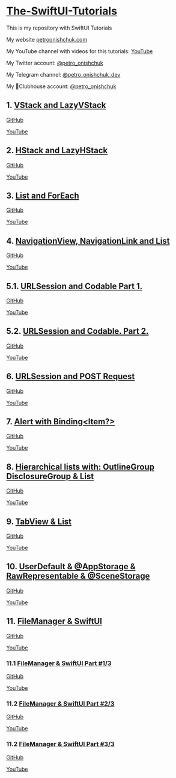 # [The-SwiftUI-Tutorials](https://github.com/PetroOnishchuk/The-SwiftUI-Tutorials)


This is my repository with SwiftUI Tutorials

My website [petroonishchuk.com](https://petroonishchuk.com)

My YouTube channel with videos for this tutorials: [YouTube](https://www.youtube.com/watch?v=imxzXEwUNos&list=PL3pUvT0fmHNjjoKEmLaad62wmfoLPg3Sq&index=1) 

My Twitter account: [@petro_onishchuk](https://mobile.twitter.com/petro_onishchuk)

My Telegram channel: [@petro_onishchuk_dev](https://t.me/petro_onishchuk_dev)

My 👋Clubhouse account: [@petro_onishchuk](https://www.joinclubhouse.com/@petro_onishchuk)




## 1. [VStack and LazyVStack](https://github.com/PetroOnishchuk/The-SwiftUI-Tutorials/tree/master/VStackProject01)
[GitHub](https://github.com/PetroOnishchuk/The-SwiftUI-Tutorials/tree/master/VStackProject01)<br />

[YouTube](https://youtu.be/imxzXEwUNos)<br />

## 2. [HStack and LazyHStack](https://github.com/PetroOnishchuk/The-SwiftUI-Tutorials/tree/master/HStackProject01)
[GitHub](https://github.com/PetroOnishchuk/The-SwiftUI-Tutorials/tree/master/HStackProject01)<br />

[YouTube](https://youtu.be/Rhs8a5_c3QA)<br />

## 3. [List and ForEach](https://github.com/PetroOnishchuk/The-SwiftUI-Tutorials/tree/master/ListAndForEach01)
[GitHub](https://github.com/PetroOnishchuk/The-SwiftUI-Tutorials/tree/master/ListAndForEach01)<br />

[YouTube](https://youtu.be/jMa7ZaDESJk)<br /> 

## 4. [NavigationView, NavigationLink and List](https://github.com/PetroOnishchuk/The-SwiftUI-Tutorials/tree/master/NavigationViewNavigationLinkAndList)
[GitHub](https://github.com/PetroOnishchuk/The-SwiftUI-Tutorials/tree/master/NavigationViewNavigationLinkAndList)<br />

[YouTube](https://youtu.be/F0u_XR6tQyA)<br />


## 5.1. [URLSession and Codable Part 1.](https://github.com/PetroOnishchuk/The-SwiftUI-Tutorials/tree/master/URLSessionAndCodable01)
[GitHub](https://github.com/PetroOnishchuk/The-SwiftUI-Tutorials/tree/master/URLSessionAndCodable01)<br />

[YouTube](https://youtu.be/Un6Wrh98Q1Y)<br />

## 5.2. [URLSession and Codable. Part 2.](https://github.com/PetroOnishchuk/The-SwiftUI-Tutorials/tree/master/URLSessionAndCodable01Part2)
[GitHub](https://github.com/PetroOnishchuk/The-SwiftUI-Tutorials/tree/master/URLSessionAndCodable01Part2)<br />

[YouTube](https://youtu.be/3Y9Rc6XwgRA)

## 6. [URLSession and POST Request](https://github.com/PetroOnishchuk/The-SwiftUI-Tutorials/tree/master/URLSessionAndPOSTRequest01)

[GitHub](https://github.com/PetroOnishchuk/The-SwiftUI-Tutorials/tree/master/URLSessionAndPOSTRequest01)<br />

[YouTube](https://youtu.be/sBTAOhzHQzQ)


## 7. [Alert with Binding<Item?>]( https://github.com/PetroOnishchuk/The-SwiftUI-Tutorials/tree/master/EmojiAlert01)

[GitHub](https://github.com/PetroOnishchuk/The-SwiftUI-Tutorials/tree/master/EmojiAlert01)<br />

[YouTube](https://youtu.be/v8J2vKKCRa0 )

## 8. [Hierarchical lists with: OutlineGroup DisclosureGroup & List ](https://github.com/PetroOnishchuk/The-SwiftUI-Tutorials/tree/master/HierarchicalList01)

[GitHub](https://github.com/PetroOnishchuk/The-SwiftUI-Tutorials/tree/master/HierarchicalList01)<br />

[YouTube](https://youtu.be/_wgKQX5scJU)<br />

## 9. [TabView & List](https://github.com/PetroOnishchuk/The-SwiftUI-Tutorials/tree/master/EmojiTabView01)

[GitHub](https://github.com/PetroOnishchuk/The-SwiftUI-Tutorials/tree/master/EmojiTabView01)<br />

[YouTube](https://youtu.be/ey57sAx1adA)<br />

## 10. [UserDefault & @AppStorage & RawRepresentable &  @SceneStorage](https://github.com/PetroOnishchuk/The-SwiftUI-Tutorials/tree/master/UserDefaults%26AppStorage01)

[GitHub](https://github.com/PetroOnishchuk/The-SwiftUI-Tutorials/tree/master/UserDefaults%26AppStorage01)<br />

[YouTube](https://youtu.be/Pohfg_6OBL0)<br />

## 11. [FileManager & SwiftUI](https://github.com/PetroOnishchuk/The-SwiftUI-Tutorials/tree/master/FileManager%26SwiftUI)

[GitHub](https://github.com/PetroOnishchuk/The-SwiftUI-Tutorials/tree/master/FileManager%26SwiftUI)<br />

[YouTube](https://youtu.be/MNDBL7lEZv0)<br />

### 11.1 [FileManager & SwiftUI Part #1/3](https://github.com/PetroOnishchuk/The-SwiftUI-Tutorials/tree/master/FileManager%26SwiftUI/FileManager%26SwiftUI01Part1)
        

[GitHub](https://github.com/PetroOnishchuk/The-SwiftUI-Tutorials/tree/master/FileManager%26SwiftUI/FileManager%26SwiftUI01Part1)<br />

[YouTube](https://youtu.be/MNDBL7lEZv0)<br />

### 11.2 [FileManager & SwiftUI Part #2/3](https://github.com/PetroOnishchuk/The-SwiftUI-Tutorials/tree/master/FileManager%26SwiftUI/FileManager%26SwiftUI01Part02)
        

[GitHub](https://github.com/PetroOnishchuk/The-SwiftUI-Tutorials/tree/master/FileManager%26SwiftUI/FileManager%26SwiftUI01Part02)<br />

[YouTube](https://youtu.be/ml8v-Hbmhak)<br />

### 11.2 [FileManager & SwiftUI Part #3/3](https://github.com/PetroOnishchuk/The-SwiftUI-Tutorials/tree/master/FileManager%26SwiftUI/FileManager%26SwiftUI01Part03)
        

[GitHub](https://github.com/PetroOnishchuk/The-SwiftUI-Tutorials/tree/master/FileManager%26SwiftUI/FileManager%26SwiftUI01Part03)<br />

[YouTube](https://youtu.be/T8QaNArfjv4)<br />

